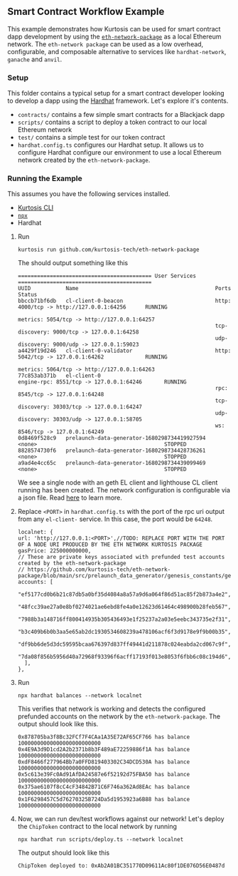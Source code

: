 ## Smart Contract Workflow Example

This example demonstrates how Kurtosis can be used for smart contract dapp development 
by using the [`eth-network-package`](https://github.com/kurtosis-tech/eth-network-package) as a local Ethereum network. 
The `eth-network package` can be used as a low overhead, configurable, and composable alternative to services like
`hardhat-network`, `ganache` and `anvil`.

### Setup

This folder contains a typical setup for a smart contract developer looking to develop a dapp using the 
[Hardhat](https://hardhat.org/) framework. Let's explore it's contents.
- `contracts/` contains a few simple smart contracts for a Blackjack dapp 
- `scripts/` contains a script to deploy a token contract to our local Ethereum network
- `test/` contains a simple test for our token contract
- `hardhat.config.ts` configures our Hardhat setup. 
It allows us to configure Hardhat 
configure our environment to use a local Ethereum network created by the `eth-network-package`.

### Running the Example

This assumes you have the following services installed.
- [Kurtosis CLI](https://docs.kurtosis.com/cli/)
- [`npx`](https://www.npmjs.com/package/npx)
- Hardhat

1. Run 
    ```
    kurtosis run github.com/kurtosis-tech/eth-network-package
    ```
    The should output something like this
    ```
    ========================================== User Services ==========================================
    UUID           Name                                           Ports                                         Status
    bbccb71bf6db   cl-client-0-beacon                             http: 4000/tcp -> http://127.0.0.1:64256      RUNNING
                                                                  metrics: 5054/tcp -> http://127.0.0.1:64257   
                                                                  tcp-discovery: 9000/tcp -> 127.0.0.1:64258    
                                                                  udp-discovery: 9000/udp -> 127.0.0.1:59023    
    a4429f19d246   cl-client-0-validator                          http: 5042/tcp -> 127.0.0.1:64262             RUNNING
                                                                  metrics: 5064/tcp -> http://127.0.0.1:64263   
    77c853ab371b   el-client-0                                    engine-rpc: 8551/tcp -> 127.0.0.1:64246       RUNNING
                                                                  rpc: 8545/tcp -> 127.0.0.1:64248              
                                                                  tcp-discovery: 30303/tcp -> 127.0.0.1:64247   
                                                                  udp-discovery: 30303/udp -> 127.0.0.1:58705   
                                                                  ws: 8546/tcp -> 127.0.0.1:64249               
    0d8469f528c9   prelaunch-data-generator-1680298734419927594   <none>                                        STOPPED
    8828574730f6   prelaunch-data-generator-1680298734428736261   <none>                                        STOPPED
    a9ad4e4cc65c   prelaunch-data-generator-1680298734439099469   <none>                                        STOPPED
    ```
    We see a single node with an geth EL client and lighthouse CL client running has been created. The network configuration is configurable via a json file. Read [here](https://github.com/kurtosis-tech/eth-network-package) to learn more.

2. Replace `<PORT>` in `hardhat.config.ts` with the port of the rpc uri output from any `el-client-` service. In this case, the port would be `64248`.
    ```
    localnet: {
    url: 'http://127.0.0.1:<PORT>',//TODO: REPLACE PORT WITH THE PORT OF A NODE URI PRODUCED BY THE ETH NETWORK KURTOSIS PACKAGE
    gasPrice: 225000000000,
    // These are private keys associated with prefunded test accounts created by the eth-network-package
    // https://github.com/kurtosis-tech/eth-network-package/blob/main/src/prelaunch_data_generator/genesis_constants/genesis_constants.star
    accounts: [
        "ef5177cd0b6b21c87db5a0bf35d4084a8a57a9d6a064f86d51ac85f2b873a4e2",
        "48fcc39ae27a0e8bf0274021ae6ebd8fe4a0e12623d61464c498900b28feb567",
        "7988b3a148716ff800414935b305436493e1f25237a2a03e5eebc343735e2f31",
        "b3c409b6b0b3aa5e65ab2dc1930534608239a478106acf6f3d9178e9f9b00b35",
        "df9bb6de5d3dc59595bcaa676397d837ff49441d211878c024eabda2cd067c9f",
        "7da08f856b5956d40a72968f93396f6acff17193f013e8053f6fbb6c08c194d6",
      ],
    },
    ```
3. Run 
   ```
   npx hardhat balances --network localnet
   ``` 
   This verifies that network is working and detects the configured prefunded accounts on the network by the `eth-network-package`.
   The output should look like this.
    ```
    0x878705ba3f8Bc32FCf7F4CAa1A35E72AF65CF766 has balance 10000000000000000000000000
    0x4E9A3d9D1cd2A2b2371b8b3F489aE72259886f1A has balance 10000000000000000000000000
    0xdF8466f277964Bb7a0FFD819403302C34DCD530A has balance 10000000000000000000000000
    0x5c613e39Fc0Ad91AfDA24587e6f52192d75FBA50 has balance 10000000000000000000000000
    0x375ae6107f8cC4cF34842B71C6F746a362Ad8EAc has balance 10000000000000000000000000
    0x1F6298457C5d76270325B724Da5d1953923a6B88 has balance 10000000000000000000000000
    ```
4. Now, we can run dev/test workflows against our network! Let's deploy the `ChipToken` 
contract to the local network by running
   ```
   npx hardhat run scripts/deploy.ts --network localnet
   ```
   The output should look like this
   ```
   ChipToken deployed to: 0xAb2A01BC351770D09611Ac80f1DE076D56E0487d
   ```